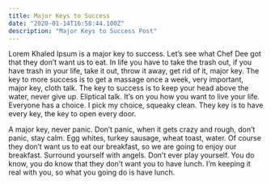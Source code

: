 ```yaml
---
title: Major Keys to Success
date: "2020-01-14T16:58:44.100Z"
description: "Major Keys to Success Post"
---
```


Lorem Khaled Ipsum is a major key to success. Let’s see what Chef Dee got that they don’t want us to eat. In life you have to take the trash out, if you have trash in your life, take it out, throw it away, get rid of it, major key. The key to more success is to get a massage once a week, very important, major key, cloth talk. The key to success is to keep your head above the water, never give up. Eliptical talk. It’s on you how you want to live your life. Everyone has a choice. I pick my choice, squeaky clean. They key is to have every key, the key to open every door.

A major key, never panic. Don’t panic, when it gets crazy and rough, don’t panic, stay calm. Egg whites, turkey sausage, wheat toast, water. Of course they don’t want us to eat our breakfast, so we are going to enjoy our breakfast. Surround yourself with angels. Don’t ever play yourself. You do know, you do know that they don’t want you to have lunch. I’m keeping it real with you, so what you going do is have lunch.
